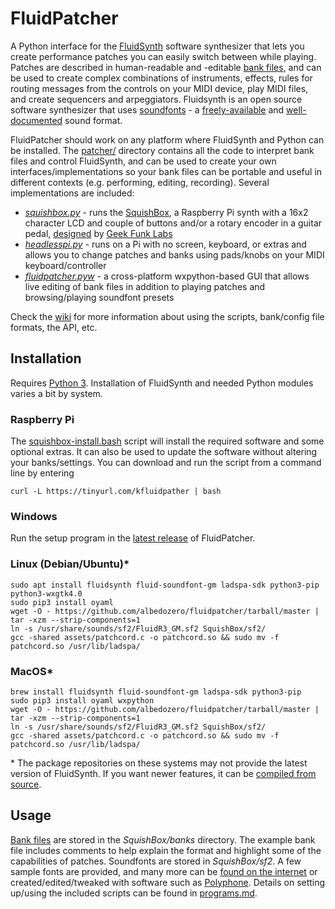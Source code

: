 # FluidPatcher

A Python interface for the [FluidSynth](http://www.fluidsynth.org) software synthesizer that lets you create performance patches you can easily switch between while playing. Patches are described in human-readable and -editable [bank files](patcher/file_formats.md#bank-files), and can be used to create complex combinations of instruments, effects, rules for routing messages from the controls on your MIDI device, play MIDI files, and create sequencers and arpeggiators. Fluidsynth is an open source software synthesizer that uses [soundfonts](https://en.wikipedia.org/wiki/SoundFont) - a [freely-available](https://duckduckgo.com/?q=free+soundfonts) and [well-documented](http://www.synthfont.com/sfspec24.pdf) sound format.

FluidPatcher should work on any platform where FluidSynth and Python can be installed. The [patcher/](patcher/README.md) directory contains all the code to interpret bank files and control FluidSynth, and can be used to create your own interfaces/implementations so your bank files can be portable and useful in different contexts (e.g. performing, editing, recording). Several implementations are included:

- [_squishbox.py_](programs.md#squishboxpy) - runs the [SquishBox](https://www.tindie.com/products/albedozero/squishbox), a Raspberry Pi synth with a 16x2 character LCD and couple of buttons and/or a rotary encoder in a guitar pedal, [designed](https://hackaday.io/project/9097-squishbox) by [Geek Funk Labs](https://geekfunklabs.com)
- [_headlesspi.py_](programs.md#headlesspipy) - runs on a Pi with no screen, keyboard, or extras and allows you to change patches and banks using pads/knobs on your MIDI keyboard/controller
- [_fluidpatcher.pyw_](programs.md#fluidpatcherpyw) - a cross-platform wxpython-based GUI that allows live editing of bank files in addition to playing patches and browsing/playing soundfont presets

Check the [wiki](https://github.com/albedozero/fluidpatcher/wiki) for more information about using the scripts, bank/config file formats, the API, etc.

## Installation

Requires [Python 3](https://python.org). Installation of FluidSynth and needed Python modules varies a bit by system.

### Raspberry Pi

The [squishbox-install.bash](assets/squishbox-install.bash) script will install the required software and some optional extras. It can also be used to update the software without altering your banks/settings. You can download and run the script from a command line by entering

```
curl -L https://tinyurl.com/kfluidpather | bash
```

### Windows

Run the setup program in the [latest release](https://github.com/albedozero/fluidpatcher/releases/latest) of FluidPatcher.

### Linux (Debian/Ubuntu)\*

```
sudo apt install fluidsynth fluid-soundfont-gm ladspa-sdk python3-pip python3-wxgtk4.0
sudo pip3 install oyaml
wget -O - https://github.com/albedozero/fluidpatcher/tarball/master | tar -xzm --strip-components=1
ln -s /usr/share/sounds/sf2/FluidR3_GM.sf2 SquishBox/sf2/
gcc -shared assets/patchcord.c -o patchcord.so && sudo mv -f patchcord.so /usr/lib/ladspa/
```

### MacOS\*

```
brew install fluidsynth fluid-soundfont-gm ladspa-sdk python3-pip
sudo pip3 install oyaml wxpython
wget -O - https://github.com/albedozero/fluidpatcher/tarball/master | tar -xzm --strip-components=1
ln -s /usr/share/sounds/sf2/FluidR3_GM.sf2 SquishBox/sf2/
gcc -shared assets/patchcord.c -o patchcord.so && sudo mv -f patchcord.so /usr/lib/ladspa/
```

\* The package repositories on these systems may not provide the latest version of FluidSynth. If you want newer features, it can be [compiled from source](https://github.com/FluidSynth/fluidsynth/wiki/BuildingWithCMake).

## Usage

[Bank files](https://github.com/albedozero/fluidpatcher/blob/master/patcher/file_formats.md#bank-files) are stored in the _SquishBox/banks_ directory. The example bank file includes comments to help explain the format and highlight some of the capabilities of patches. Soundfonts are stored in _SquishBox/sf2_. A few sample fonts are provided, and many more can be [found on the internet](https://duckduckgo.com/?q=free+soundfonts) or created/edited/tweaked with software such as [Polyphone](https://www.polyphone-soundfonts.com/). Details on setting up/using the included scripts can be found in [programs.md](programs.md).
